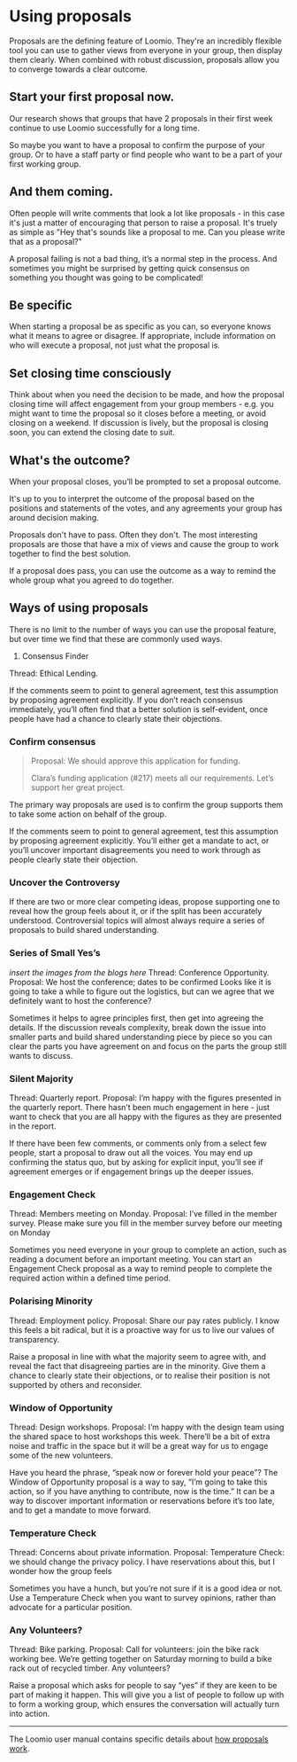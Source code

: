 # Using proposals
Proposals are the defining feature of Loomio. They're an incredibly flexible tool you can use to gather views from everyone in your group, then display them clearly. When combined with robust discussion, proposals allow you to converge towards a clear outcome.

## Start your first proposal now.
Our research shows that groups that have 2 proposals in their first week continue to use Loomio successfully for a long time.

So maybe you want to have a proposal to confirm the purpose of your group. Or to have a staff party or find people who want to be a part of your first working group.

## And them coming.
Often people will write comments that look a lot like proposals - in this case it's just a matter of encouraging that person to raise a proposal. It's truely as simple as "Hey that's sounds like a proposal to me. Can you please write that as a proposal?"

A proposal failing is not a bad thing, it’s a normal step in the process. And sometimes you might be surprised by getting quick consensus on something you thought was going to be complicated!

## Be specific

When starting a proposal be as specific as you can, so everyone knows what it means to agree or disagree. If appropriate, include information on who will execute a proposal, not just what the proposal is.

## Set closing time consciously
Think about when you need the decision to be made, and how the proposal closing time will affect engagement from your group members - e.g. you might want to time the proposal so it closes before a meeting, or avoid closing on a weekend. If discussion is lively, but the proposal is closing soon, you can extend the closing date to suit.

## What's the outcome?
When your proposal closes, you’ll be prompted to set a proposal outcome. 

It's up to you to interpret the outcome of the proposal based on the positions and statements of the votes, and any agreements your group has around decision making.

Proposals don't have to pass. Often they don't. The most interesting proposals are those that have a mix of views and cause the group to work together to find the best solution. 

If a proposal does pass, you can use the outcome as a way to remind the whole group what you agreed to do together.

## Ways of using proposals
There is no limit to the number of ways you can use the proposal feature, but over time we find that these are commonly used ways.


1. Consensus Finder

Thread: Ethical Lending. 

If the comments seem to point to general agreement, test this assumption by proposing agreement explicitly. If you don’t reach consensus immediately, you’ll often find that a better solution is self-evident, once people have had a chance to clearly state their objections.


### Confirm consensus
> Proposal: We should approve this application for funding. 
> 
> Clara’s funding application (#217) meets all our requirements. Let’s support her great project.

The primary way proposals are used is to confirm the group supports them to take some action on behalf of the group.

If the comments seem to point to general agreement, test this assumption by proposing agreement explicitly.
You’ll either get a mandate to act, or you’ll uncover important disagreements you need to work through as people clearly state their objection.

### Uncover the Controversy
If there are two or more clear competing ideas, propose supporting one to reveal how the group feels about it, or if the split has been accurately understood. Controversial topics will almost always require a series of proposals to build shared understanding.

### Series of Small Yes’s

_insert the images from the blogs here_
Thread: Conference Opportunity. Proposal: We host the conference; dates to be confirmed Looks like it is going to take a while to figure out the logistics, but can we agree that we definitely want to host the conference?

Sometimes it helps to agree principles first, then get into agreeing the details. If the discussion reveals complexity, break down the issue into smaller parts and build shared understanding piece by piece so you can clear the parts you have agreement on and focus on the parts the group still wants to discuss.

### Silent Majority

Thread: Quarterly report. Proposal: I’m happy with the figures presented in the quarterly report. There hasn’t been much engagement in here - just want to check that you are all happy with the figures as they are presented in the report.

If there have been few comments, or comments only from a select few people, start a proposal to draw out all the voices. You may end up confirming the status quo, but by asking for explicit input, you’ll see if agreement emerges or if engagement brings up the deeper issues.

### Engagement Check

Thread: Members meeting on Monday. Proposal: I’ve filled in the member survey. Please make sure you fill in the member survey before our meeting on Monday

Sometimes you need everyone in your group to complete an action, such as reading a document before an important meeting. You can start an Engagement Check proposal as a way to remind people to complete the required action within a defined time period.

### Polarising Minority

Thread: Employment policy. Proposal: Share our pay rates publicly. I know this feels a bit radical, but it is a proactive way for us to live our values of transparency.

Raise a proposal in line with what the majority seem to agree with, and reveal the fact that disagreeing parties are in the minority. Give them a chance to clearly state their objections, or to realise their position is not supported by others and reconsider.

### Window of Opportunity

Thread: Design workshops. Proposal: I’m happy with the design team using the shared space to host workshops this week. There’ll be a bit of extra noise and traffic in the space but it will be a great way for us to engage some of the new volunteers.

Have you heard the phrase, “speak now or forever hold your peace”? The Window of Opportunity proposal is a way to say, “I’m going to take this action, so if you have anything to contribute, now is the time.” It can be a way to discover important information or reservations before it’s too late, and to get a mandate to move forward.

### Temperature Check

Thread: Concerns about private information. Proposal: Temperature Check: we should change the privacy policy. I have reservations about this, but I wonder how the group feels

Sometimes you have a hunch, but you’re not sure if it is a good idea or not. Use a Temperature Check when you want to survey opinions, rather than advocate for a particular position.

### Any Volunteers?

Thread: Bike parking. Proposal: Call for volunteers: join the bike rack working bee. We’re getting together on Saturday morning to build a bike rack out of recycled timber. Any volunteers?

Raise a proposal which asks for people to say “yes” if they are keen to be part of making it happen. This will give you a list of people to follow up with to form a working group, which ensures the conversation will actually turn into action.

---


The Loomio user manual contains specific details about [how proposals work](https://help.loomio.org/en/proposals.html).

